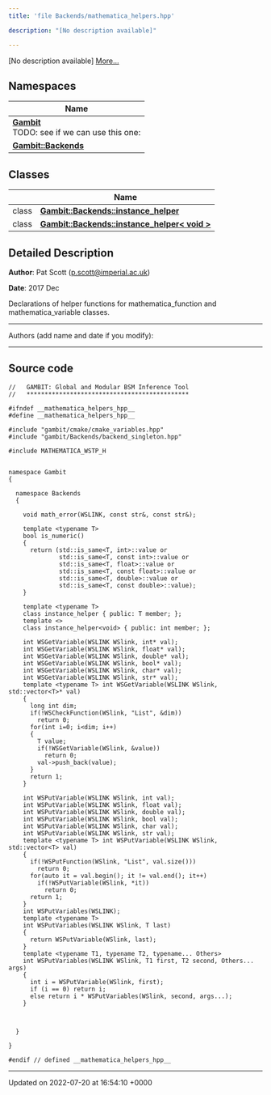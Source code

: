 ```yaml
---
title: 'file Backends/mathematica_helpers.hpp'

description: "[No description available]"

---
```







[No description available] [More...](#detailed-description)

## Namespaces

| Name           |
| -------------- |
| **[Gambit](/documentation/code/namespaces/namespacegambit/)** <br>TODO: see if we can use this one:  |
| **[Gambit::Backends](/documentation/code/namespaces/namespacegambit_1_1backends/)**  |

## Classes

|                | Name           |
| -------------- | -------------- |
| class | **[Gambit::Backends::instance_helper](/documentation/code/classes/classgambit_1_1backends_1_1instance__helper/)**  |
| class | **[Gambit::Backends::instance_helper< void >](/documentation/code/classes/classgambit_1_1backends_1_1instance__helper_3_01void_01_4/)**  |

## Detailed Description


**Author**: Pat Scott ([p.scott@imperial.ac.uk](mailto:p.scott@imperial.ac.uk)) 

**Date**: 2017 Dec

Declarations of helper functions for mathematica_function and mathematica_variable classes.



------------------

Authors (add name and date if you modify):



------------------




## Source code

```
//   GAMBIT: Global and Modular BSM Inference Tool
//   *********************************************

#ifndef __mathematica_helpers_hpp__
#define __mathematica_helpers_hpp__

#include "gambit/cmake/cmake_variables.hpp"
#include "gambit/Backends/backend_singleton.hpp"

#include MATHEMATICA_WSTP_H


namespace Gambit
{

  namespace Backends
  {

    void math_error(WSLINK, const str&, const str&);

    template <typename T>
    bool is_numeric()
    {
      return (std::is_same<T, int>::value or
              std::is_same<T, const int>::value or
              std::is_same<T, float>::value or
              std::is_same<T, const float>::value or
              std::is_same<T, double>::value or
              std::is_same<T, const double>::value);
    }

    template <typename T>
    class instance_helper { public: T member; };
    template <>
    class instance_helper<void> { public: int member; };

    int WSGetVariable(WSLINK WSlink, int* val);
    int WSGetVariable(WSLINK WSlink, float* val);
    int WSGetVariable(WSLINK WSlink, double* val);
    int WSGetVariable(WSLINK WSlink, bool* val);
    int WSGetVariable(WSLINK WSlink, char* val);
    int WSGetVariable(WSLINK WSlink, str* val);
    template <typename T> int WSGetVariable(WSLINK WSlink, std::vector<T>* val)
    {
      long int dim;
      if(!WSCheckFunction(WSlink, "List", &dim))
        return 0;
      for(int i=0; i<dim; i++)
      {
        T value;
        if(!WSGetVariable(WSlink, &value))
          return 0;
        val->push_back(value);
      }
      return 1;
    }

    int WSPutVariable(WSLINK WSlink, int val);
    int WSPutVariable(WSLINK WSlink, float val);
    int WSPutVariable(WSLINK WSlink, double val);
    int WSPutVariable(WSLINK WSlink, bool val);
    int WSPutVariable(WSLINK WSlink, char val);
    int WSPutVariable(WSLINK WSlink, str val);
    template <typename T> int WSPutVariable(WSLINK WSlink, std::vector<T> val)
    {
      if(!WSPutFunction(WSlink, "List", val.size()))
        return 0;
      for(auto it = val.begin(); it != val.end(); it++)
        if(!WSPutVariable(WSlink, *it))
          return 0;
      return 1;
    }
    int WSPutVariables(WSLINK);
    template <typename T>
    int WSPutVariables(WSLINK WSlink, T last)
    {
      return WSPutVariable(WSlink, last);
    }
    template <typename T1, typename T2, typename... Others>
    int WSPutVariables(WSLINK WSlink, T1 first, T2 second, Others... args)
    {
      int i = WSPutVariable(WSlink, first);
      if (i == 0) return i;
      else return i * WSPutVariables(WSlink, second, args...);
    }



  }

}

#endif // defined __mathematica_helpers_hpp__
```


-------------------------------

Updated on 2022-07-20 at 16:54:10 +0000
